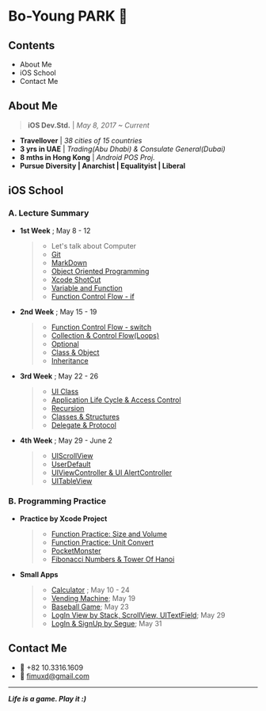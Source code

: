 # Bo-Young PARK  

## Contents

- About Me
- iOS School
- Contact Me

## About Me

> **iOS Dev.Std.** | *May 8, 2017 ~ Current*

- **Travellover** | *38 cities of  15 countries*
- **3 yrs in UAE** | *Trading(Abu Dhabi) & Consulate General(Dubai)*
- **8 mths in Hong Kong** | *Android POS Proj.*
- **Pursue Diversity | Anarchist | Equalityist | Liberal** 


## iOS School

### A. Lecture Summary 
- **1st Week** ; May 8 - 12

	> * Let's talk about Computer
	> * [Git](https://github.com/fimuxd/iOS_Campus/tree/master/A_LectureSummary/170509)
	> * [MarkDown](https://github.com/fimuxd/iOS_Campus/tree/master/A_LectureSummary/170510/MarkDown)
	> * [Object Oriented Programming](https://github.com/fimuxd/iOS_Campus/tree/master/A_LectureSummary/170510/ObjectOrientedProgramming)
	> * [Xcode ShotCut](https://github.com/fimuxd/iOS_Campus/tree/master/A_LectureSummary/170510/XcodeShotCut)
	> * [Variable and Function](https://github.com/fimuxd/iOS_Campus/tree/master/A_LectureSummary/170511/FuncAndVar)
	> * [Function Control Flow - if](https://github.com/fimuxd/iOS_Campus/tree/master/A_LectureSummary/170512)

- **2nd Week** ; May 15 - 19
	> * [Function Control Flow - switch](https://github.com/fimuxd/iOS_Campus/tree/master/A_LectureSummary/170515)
	> * [Collection & Control Flow(Loops)](https://github.com/fimuxd/iOS_Campus/tree/master/A_LectureSummary/170516)
	> * [Optional](https://github.com/fimuxd/iOS_Campus/tree/master/A_LectureSummary/170517/Optional)
	> * [Class & Object](https://github.com/fimuxd/iOS_Campus/tree/master/A_LectureSummary/170517/Class%20and%20Object)
	> * [Inheritance](https://github.com/fimuxd/iOS_Campus/tree/master/A_LectureSummary/170518)

- **3rd Week** ; May 22 - 26
	> * [UI Class](https://github.com/fimuxd/iOS_Campus/tree/master/A_LectureSummary/170522)
	> * [Application Life Cycle & Access Control](https://github.com/fimuxd/iOS_Campus/tree/master/A_LectureSummary/170523)
	> * [Recursion](https://github.com/fimuxd/iOS_Campus/tree/master/A_LectureSummary/170524/Recursion)
	> * [Classes & Structures](https://github.com/fimuxd/iOS_Campus/tree/master/A_LectureSummary/170524/Classes%20and%20Structures)
	> * [Delegate & Protocol](https://github.com/fimuxd/iOS_Campus/tree/master/A_LectureSummary/170526)

- **4th Week** ; May 29 - June 2
	> * [UIScrollView](https://github.com/fimuxd/iOS_Campus/tree/master/A_LectureSummary/170529/UIScrollView)
	> * [UserDefault](https://github.com/fimuxd/iOS_Campus/tree/master/A_LectureSummary/170530/UserDefault)
	> * [UIViewController & UI AlertController](https://github.com/fimuxd/iOS_Campus/tree/master/A_LectureSummary/170530/UIViewController%20and%20UIAlertControl)
	> * [UITableView](https://github.com/fimuxd/iOS_Campus/tree/master/A_LectureSummary/170601)
	 
	


### B. Programming Practice

- **Practice by Xcode Project**

	> * [Function Practice: Size and Volume](https://github.com/fimuxd/iOS_Campus/blob/master/C_Task/함수연습_170512/ShapePractice.playground/Contents.swift)
	> * [Function Practice: Unit Convert](https://github.com/fimuxd/iOS_Campus/blob/master/C_Task/함수연습_170512/Toolbox.playground/Contents.swift)
	> * [PocketMonster](https://github.com/fimuxd/iOS_Campus/tree/master/A_LectureSummary/170517/Class%20and%20Object/PocketMonster/PocketMonster)
	> * [Fibonacci Numbers & Tower Of Hanoi](https://github.com/fimuxd/iOS_Campus/blob/master/B_Programming%20Practice/Practice%20by%20Xcode%20Project/SelfStudy(Loops)/SelfStudy(Loops)/ViewController.swift)

- **Small Apps**

	> * [Calculator](https://github.com/fimuxd/iOS_Campus/tree/master/B_Project/170510_Calculator%20Practice) ; May 10 - 24
	> * [Vending Machine](https://github.com/fimuxd/iOS_Campus/blob/master/A_LectureSummary/170517/Class%20and%20Object/VendingMachine/VendingMachine/ViewController.swift); May 19
	> * [Baseball Game](https://github.com/fimuxd/iOS_Campus/tree/master/A_LectureSummary/170523/BaseBall); May 23
	> * [LogIn View by Stack, ScrollView, UITextField](https://github.com/fimuxd/iOS_Campus/blob/master/B_Programming%20Practice/Practice%20by%20Xcode%20Project/LogInCoverPractice/LogInCoverPractice/ViewController.swift); May 29
	> * [LogIn & SignUp by Segue](https://github.com/fimuxd/iOS_Campus/tree/master/B_Programming%20Practice/Small%20Apps/LogInAndSignUpPractice); May 31
	


## Contact Me
- 📱 +82 10.3316.1609
- 📧 fimuxd@gmail.com


***
***Life is a game. Play it :)***
